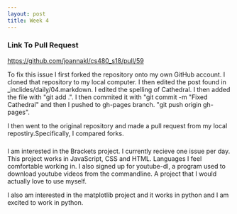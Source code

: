 ```yaml
---
layout: post
title: Week 4
---
```

### Link To Pull Request

https://github.com/joannakl/cs480_s18/pull/59

To fix this issue I first forked the repository onto my own GitHub account. I cloned that repository to my local computer. I then edited the post found in _inclides/daily/04.markdown. I edited the spelling of Cathedral. I then added the file with "git add .". I then commited it with "git commit -m "Fixed Cathedral" and then I pushed to gh-pages branch. "git push origin gh-pages".

I then went to the original repository and made a pull request from my local repostiry.Specifically, I compared forks.  


###

I am interested in the Brackets project. I currently recieve one issue per day. This project works in JavaScript, CSS and HTML. Languages I feel comfortable working in.
I also signed up for youtube-dl, a program used to download youtube videos from the commandline. A project that I would actually love to use myself.

I also am interested in the matplotlib project and it works in python and I am excited to work in python. 



